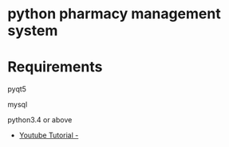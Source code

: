 # python pharmacy management system

# Requirements 
 pyqt5
 
 mysql
 
 python3.4 or above


* [Youtube Tutorial - ](https://youtu.be/zwMYG_Gsh5Q)

